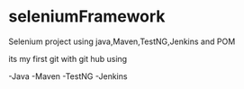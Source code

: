 # seleniumFramework
Selenium project using java,Maven,TestNG,Jenkins and POM


its my first git with git hub using 


-Java
-Maven
-TestNG
-Jenkins
